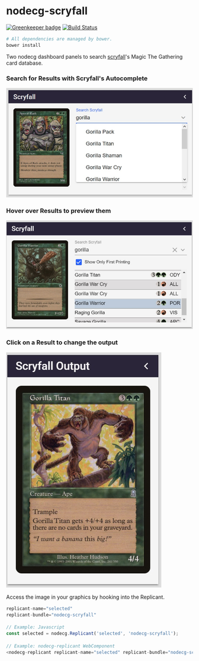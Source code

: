 # nodecg-scryfall

[![Greenkeeper badge](https://badges.greenkeeper.io/StreamsGood/nodecg-scryfall.svg)](https://greenkeeper.io/)
[![Build Status](https://travis-ci.org/StreamsGood/nodecg-scryfall.svg?branch=master)](https://travis-ci.org/StreamsGood/nodecg-scryfall)

```sh
# All dependencies are managed by bower.
bower install
```

Two nodecg dashboard panels to search [scryfall](https://scryfall.com)'s Magic The Gathering card database.

### Search for Results with Scryfall's Autocomplete
![search-autocomplete.jpg](.github/images/search-autocomplete.jpg)

### Hover over Results to preview them
![search-results.jpg](.github/images/search-results.jpg)

### Click on a Result to change the output
![search-output.jpg](.github/images/search-output.jpg)


Access the image in your graphics by hooking into the Replicant.

```js
replicant-name="selected"
replicant-bundle="nodecg-scryfall"

// Example: Javascript
const selected = nodecg.Replicant('selected', 'nodecg-scryfall');

// Example: nodecg-replicant WebComponent
<nodecg-replicant replicant-name="selected" replicant-bundle="nodecg-scryfall" value="{{selected}}"></nodecg-replicant>
```

